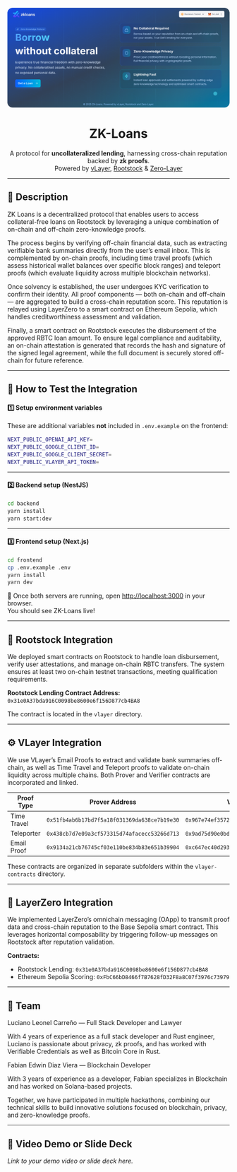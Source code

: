 
<p align="center">
  <img src="frontend/public/landing.png" alt="Landing" style="max-width: 100%; border-radius: 12px;" />
</p>

<h1 align="center">ZK-Loans</h1>

<p align="center">
    A protocol for <strong>uncollateralized lending</strong>, harnessing cross-chain reputation backed by <strong>zk proofs</strong>.
    <br />
    Powered by
    <a href="https://www.vlayer.xyz/" target="_blank" rel="noopener noreferrer">vLayer</a>,
    <a href="https://rootstock.io/" target="_blank" rel="noopener noreferrer">Rootstock</a> & 
    <a href="https://layerzero.network/" target="_blank" rel="noopener noreferrer">Zero-Layer</a>
</p>

---

## 📖 Description

ZK Loans is a decentralized protocol that enables users to access collateral-free loans on Rootstock by leveraging a unique combination of on-chain and off-chain zero-knowledge proofs.

The process begins by verifying off-chain financial data, such as extracting verifiable bank summaries directly from the user’s email inbox. This is complemented by on-chain proofs, including time travel proofs (which assess historical wallet balances over specific block ranges) and teleport proofs (which evaluate liquidity across multiple blockchain networks).

Once solvency is established, the user undergoes KYC verification to confirm their identity. All proof components — both on-chain and off-chain — are aggregated to build a cross-chain reputation score. This reputation is relayed using LayerZero to a smart contract on Ethereum Sepolia, which handles creditworthiness assessment and validation.

Finally, a smart contract on Rootstock executes the disbursement of the approved RBTC loan amount. To ensure legal compliance and auditability, an on-chain attestation is generated that records the hash and signature of the signed legal agreement, while the full document is securely stored off-chain for future reference.

---

## 🧪 How to Test the Integration

#### 1️⃣ Setup environment variables

These are additional variables **not** included in `.env.example` on the frontend:

```bash
NEXT_PUBLIC_OPENAI_API_KEY=
NEXT_PUBLIC_GOOGLE_CLIENT_ID=
NEXT_PUBLIC_GOOGLE_CLIENT_SECRET=
NEXT_PUBLIC_VLAYER_API_TOKEN=
```

---

#### 2️⃣ Backend setup (NestJS)

```bash
cd backend
yarn install
yarn start:dev
```

---

#### 3️⃣ Frontend setup (Next.js)

```bash
cd frontend
cp .env.example .env
yarn install
yarn dev
```

🎉 Once both servers are running, open [http://localhost:3000](http://localhost:3000) in your browser.  
You should see ZK-Loans live!

---


## 🔗 Rootstock Integration

We deployed smart contracts on Rootstock to handle loan disbursement, verify user attestations, and manage on-chain RBTC transfers. The system ensures at least two on-chain testnet transactions, meeting qualification requirements.

**Rootstock Lending Contract Address:**  
`0x31e0A37bda916C0098be8600e6f156D877cb4BA8`

The contract is located in the `vlayer` directory.


---

## ⚙️ VLayer Integration

We use VLayer’s Email Proofs to extract and validate bank summaries off-chain, as well as Time Travel and Teleport proofs to validate on-chain liquidity across multiple chains. Both Prover and Verifier contracts are incorporated and linked.

| Proof Type     | Prover Address                                     | Verifier Address                                   |
|---------------|----------------------------------------------------|---------------------------------------------------|
| Time Travel   | `0x51fb4ab6b17bd7f5a18f031369da638ce7b19e30`       | `0x967e74ef3572ea6f8ae0bc3309227945613ad239`      |
| Teleporter    | `0x438cb7d7e09a3cf573315d74afacecc53266d713`       | `0x9ad75d90e0bdb6089fbf849e722367fd5068d915`      |
| Email Proof   | `0x9134a21cb76745cf03e110be834b83e651b39904`       | `0xc647ec40d2937dbf9e3ff8486dd7531af6faa3f4`      |


These contracts are organized in separate subfolders within the `vlayer-contracts` directory.

---

## 🌉 LayerZero Integration

We implemented LayerZero’s omnichain messaging (OApp) to transmit proof data and cross-chain reputation to the Base Sepolia smart contract. This leverages horizontal composability by triggering follow-up messages on Rootstock after reputation validation.

**Contracts:**  
- Rootstock Lending: `0x31e0A37bda916C0098be8600e6f156D877cb4BA8`  
- Ethereum Sepolia Scoring: `0xFbC66bD8466f7B7628fD32F8a8C07f3976c73979`

---

## 👥 Team

Luciano Leonel Carreño — Full Stack Developer and Lawyer

With 4 years of experience as a full stack developer and Rust engineer, Luciano is passionate about privacy, zk proofs, and has worked with Verifiable Credentials as well as Bitcoin Core in Rust.

Fabian Edwin Diaz Viera — Blockchain Developer

With 3 years of experience as a developer, Fabian specializes in Blockchain and has worked on Solana-based projects.

Together, we have participated in multiple hackathons, combining our technical skills to build innovative solutions focused on blockchain, privacy, and zero-knowledge proofs.

---

## 🎥 Video Demo or Slide Deck

_Link to your demo video or slide deck here._
